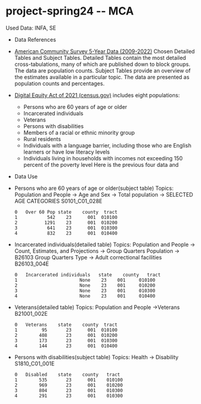 # project-spring24 -- MCA

Used Data: INFA, SE


* Data References
 * [American Community Survey 5-Year Data (2009-2022)](https://www.census.gov/data/developers/data-sets/acs-5year.html)
   Chosen Detailed Tables and Subject Tables. 
   Detailed Tables contain the most detailed cross-tabulations, many of which are published down to block groups. The data are population counts.
    Subject Tables provide an overview of the estimates available in a particular topic.  The data are presented as population counts and percentages. 
 * [Digital Equity Act of 2021 (census.gov)](https://www.census.gov/programs-surveys/community-resilience-estimates/partnerships/ntia/digital-equity.html) includes eight populations: 
    * Persons who are 60 years of age or older
    * Incarcerated individuals
    * Veterans
    * Persons with disabilities
    * Members of a racial or ethnic minority group
    * Rural residents
    * Individuals with a language barrier, including those who are English learners or have low literacy levels
    * Individuals living in households with incomes not exceeding 150 percent of the poverty level
    Here is the previous four data and 

* Data Use
 * Persons who are 60 years of age or older(subject table)
   Topics: Population and People -> Age and Sex 
   -> Total population -> SELECTED AGE CATEGORIES
   S0101_C01_028E

    ```
    0	Over 60 Pop	state	 county	 tract
    1	        542	   23	   001	010100
    2	       1291	   23	   001	010200
    3	        641	   23	   001	010300
    4	        832	   23	   001	010400
    ```

 * Incarcerated individuals(detailed table)
   Topics: Population and People -> Count, Estimates, and Projections -> Group Quarters Population -> B26103 Group Quarters Type -> Adult correctional facilities
   B26103_004E

    ```
    0	Incarcerated individuals   state 	county	 tract
    1	                    None	23	  001	  010100
    2	                    None	23	  001	  010200
    3	                    None	23	  001	  010300
    4	                    None	23	  001	  010400
    ```

 * Veterans(detailed table)
   Topics: Population and People ->Veterans
   B21001_002E

    ```
    0	Veterans	state	 county	 tract
    1	      95	   23	   001	010100
    2	     408	   23	   001	010200
    3	     173	   23	   001	010300
    4	     144	   23	   001	010400
    ```
   
 * Persons with disabilities(subject table)
   Topics: Health -> Disability
   S1810_C01_001E

    ```
    0	Disabled	state	 county	  tract
    1	     535	   23	   001	  010100
    2	     969	   23	   001	  010200
    3	     804	   23	   001	  010300
    4	     291	   23	   001	  010300
    ```

   
